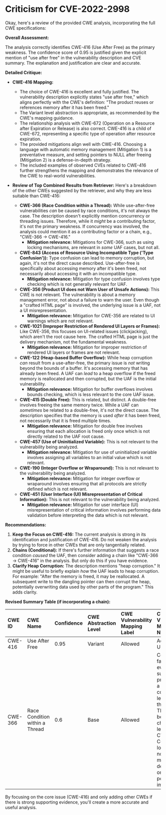 # Criticism for CVE-2022-2998

Okay, here's a review of the provided CWE analysis, incorporating the full CWE specifications:

**Overall Assessment:**

The analysis correctly identifies CWE-416 (Use After Free) as the primary weakness.  The confidence score of 0.95 is justified given the explicit mention of "use after free" in the vulnerability description and CVE summary. The explanation and justification are clear and accurate.

**Detailed Critique:**

*   **CWE-416 Mapping:**
    *   The choice of CWE-416 is excellent and fully justified. The vulnerability description explicitly states "use after free," which aligns perfectly with the CWE's definition: "The product reuses or references memory after it has been freed."
    *   The Variant level abstraction is appropriate, as recommended by the CWE's mapping guidance.
    *   The relationship analysis with CWE-672 (Operation on a Resource after Expiration or Release) is also correct. CWE-416 is a child of CWE-672, representing a specific type of operation after resource expiration.
    *   The provided mitigations align well with CWE-416. Choosing a language with automatic memory management (Mitigation 1) is a preventative measure, and setting pointers to NULL after freeing (Mitigation 2) is a defense-in-depth strategy.
    *   The included examples of observed CVEs related to CWE-416 further strengthens the mapping and demonstrates the relevance of the CWE to real-world vulnerabilities.

*   **Review of Top Combined Results from Retriever:**
    Here's a breakdown of the other CWEs suggested by the retriever, and why they are less suitable than CWE-416:

    *   **CWE-366 (Race Condition within a Thread):** While use-after-free vulnerabilities *can* be caused by race conditions, it's not always the case.  The description doesn't explicitly mention concurrency or threading issues. Therefore, while it *might* be a contributing factor, it's not the primary weakness. If concurrency was involved, the analysis could mention it as a contributing factor or a chain, e.g., "CWE-366 -> CWE-416."
         *   **Mitigation relevance:** Mitigations for CWE-366, such as using locking mechanisms, are relevant in *some* UAF cases, but not all.
    *   **CWE-843 (Access of Resource Using Incompatible Type ('Type Confusion')):**  Type confusion can lead to memory corruption, but again, it's not the direct cause described.  Use-after-free is specifically about accessing memory after it's been freed, not necessarily about accessing it with an incompatible type.
         *   **Mitigation relevance:** Mitigation for type confusion involves type checking which is not generally relevant for UAF.
    *   **CWE-356 (Product UI does not Warn User of Unsafe Actions):** This CWE is not relevant.  The vulnerability is about a memory management error, not about a failure to warn the user. Even though a "crafted HTML page" is involved, the underlying issue is a UAF, not a UI misrepresentation.
         *   **Mitigation relevance:** Mitigation for CWE-356 are related to UI warnings which are not relevant.
    *   **CWE-1021 (Improper Restriction of Rendered UI Layers or Frames):** Like CWE-356, this focuses on UI-related issues (clickjacking), which aren't the root cause here.  The crafted HTML page is just the delivery mechanism, not the fundamental weakness.
         *   **Mitigation relevance:** Mitigation for improper restriction of rendered UI layers or frames are not relevant.
    *   **CWE-122 (Heap-based Buffer Overflow):** While heap corruption *can* result from a use-after-free, the primary issue is *not* writing beyond the bounds of a buffer. It's accessing memory that has already been freed.  A UAF can *lead* to a heap overflow if the freed memory is reallocated and then corrupted, but the UAF is the initial vulnerability.
         *   **Mitigation relevance:** Mitigation for buffer overflows involves bounds checking, which is less relevant to the core UAF issue.
    *   **CWE-415 (Double Free):** This is related, but distinct. A double-free involves freeing the same memory twice. While a UAF can *sometimes* be related to a double-free, it's not the direct cause. The description specifies that the memory is used *after* it has been freed, not necessarily that it is freed multiple times.
         *   **Mitigation relevance:** Mitigation for double free involves ensuring that each allocation is freed only once which is not directly related to the UAF root cause.
    *   **CWE-457 (Use of Uninitialized Variable):** This is not relevant to the vulnerability being analyzed.
        *   **Mitigation relevance:** Mitigation for use of uninitialized variable involves assigning all variables to an initial value which is not relevant.
    *   **CWE-190 (Integer Overflow or Wraparound):** This is not relevant to the vulnerability being analyzed.
        *   **Mitigation relevance:** Mitigation for integer overflow or wraparound involves ensuring that all protocols are strictly defined which is not relevant.
    *   **CWE-451 (User Interface (UI) Misrepresentation of Critical Information):** This is not relevant to the vulnerability being analyzed.
        *   **Mitigation relevance:** Mitigation for user interface (UI) misrepresentation of critical information involves performing data validation before interpreting the data which is not relevant.

**Recommendations:**

1.  **Keep the Focus on CWE-416:** The current analysis is strong in its identification and justification of CWE-416. Do not weaken the analysis by trying to force in other CWEs that are only tangentially related.
2.  **Chains (Conditional):** If there's further information that suggests a race condition *caused* the UAF, then consider adding a chain like "CWE-366 -> CWE-416" in the analysis. But only do this if you have evidence.
3.  **Clarify Heap Corruption:** The description mentions "heap corruption." It might be useful to briefly explain *how* the UAF leads to heap corruption. For example: "After the memory is freed, it may be reallocated. A subsequent write to the dangling pointer can then corrupt the heap, potentially overwriting data used by other parts of the program."  This adds clarity.

**Revised Summary Table (if incorporating a chain):**

| CWE ID  | CWE Name                                                                | Confidence | CWE Abstraction Level | CWE Vulnerability Mapping Label | CWE-Vulnerability Mapping Notes                                                                                                                                                                                                                                                                                                                                                                                                                                                      |
| :-------- | :---------------------------------------------------------------------- | :--------- | :-------------------- | :------------------------------ | :--------------------------------------------------------------------------------------------------------------------------------------------------------------------------------------------------------------------------------------------------------------------------------------------------------------------------------------------------------------------------------------------------------------------------------------------------------------------------- |
| CWE-416 | Use After Free                                                        | 0.95       | Variant               | Allowed                         | Acceptable-Use                                                                                                                                                                                                                                                                                                                                                                                                                                                           |
| CWE-366 | Race Condition within a Thread                                        | 0.6       | Base               | Allowed                         | Contributing factor, only if evidence supports the presence of a race condition leading to the UAF.  This would be part of a chain leading to CWE-416.  Confidence lowered as not explicitly mentioned in description, only potentially implied.                                                                                                                                                                                                      |

By focusing on the core issue (CWE-416) and only adding other CWEs if there is strong supporting evidence, you'll create a more accurate and useful analysis.